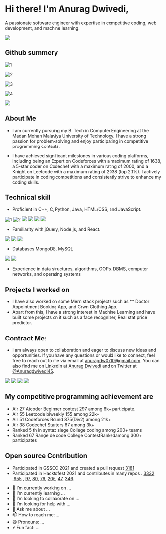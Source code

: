 # Hi there! I'm Anurag Dwivedi, 

A passionate software engineer with expertise in competitive coding, web development, and machine learning.

![](https://media.giphy.com/media/3iyKHMIKg5VWG6qHUm/giphy.gif)


## Github summery

![1](https://github-readme-streak-stats.herokuapp.com/?user=anuragdw710)

![2](https://github-readme-stats-sigma-five.vercel.app/api?username=anuragdw710&show_icons=true&theme=maroongold)

![3](https://github-readme-stats-sigma-five.vercel.app/api/top-langs/?username=anuragdw710&layout=compact)

![4](https://github-profile-trophy.vercel.app/?username=anuragdw710)

![](https://media.giphy.com/media/fAbbq1tF99d0uiizsr/giphy.gif)

## About Me

* I am currently pursuing my B. Tech in Computer Engineering at the Madan Mohan Malaviya University of Technology. I have a strong passion for problem-solving and enjoy participating in competitive programming contests.  
  
* I have achieved significant milestones in various coding platforms, including being an Expert on Codeforces with a maximum rating of 1638, a 5-star coder on Codechef with a maximum rating of 2000, and a Knight on Leetcode with a maximum rating of 2038 (top 2.1%). I actively participate in coding competitions and consistently strive to enhance my coding skills.  

## Technical skill  

* Proficient in C++, C, Python, Java, HTML/CSS, and JavaScript.

![1](https://img.shields.io/badge/C%2B%2B-00599C?style=for-the-badge&logo=c%2B%2B&logoColor=white)
![2](https://img.shields.io/badge/C-00599C?style=for-the-badge&logo=c&logoColor=white)
![](https://img.shields.io/badge/Python-FFD43B?style=for-the-badge&logo=python&logoColor=blue)
![](https://img.shields.io/badge/HTML5-E34F26?style=for-the-badge&logo=html5&logoColor=white)
![](https://img.shields.io/badge/CSS3-1572B6?style=for-the-badge&logo=css3&logoColor=white)
![](https://img.shields.io/badge/JavaScript-323330?style=for-the-badge&logo=javascript&logoColor=F7DF1E)

* Familiarity with jQuery, Node.js, and React.  

![](https://img.shields.io/badge/jQuery-0769AD?style=for-the-badge&logo=jquery&logoColor=white)
![](https://img.shields.io/badge/React-20232A?style=for-the-badge&logo=react&logoColor=61DAFB)
![](https://img.shields.io/badge/Node.js-339933?style=for-the-badge&logo=nodedotjs&logoColor=white)

* Databases MongoDB, MySQL  

![](https://img.shields.io/badge/MongoDB-4EA94B?style=for-the-badge&logo=mongodb&logoColor=white)
![](https://img.shields.io/badge/MySQL-005C84?style=for-the-badge&logo=mysql&logoColor=white)

* Experience in data structures, algorithms, OOPs, DBMS, computer networks, and operating systems 

## Projects I worked on

* I have also worked on some Mern stack projects such as 
** Doctor Appointment Booking App, and Crwn Clothing App.  
* Apart from this, I have a strong interest in Machine Learning and have built some projects on it such as a face recognizer, Real stat price predictor.  
  
 ## Contract Me:

  * I am always open to collaboration and eager to discuss new ideas and opportunities. If you have any questions or would like to connect, feel free to reach out to me via email at anuragdw0710@gmail.com. You can also find me on Linkedin at [Anurag Dwivedi](https://www.linkedin.com/in/anuragdwivedi45) and on Twitter at [@Anuragdwivedi45](https://twitter.com/Anuragdwivedi45).
 
[![](https://img.shields.io/badge/LinkedIn-0077B5?style=for-the-badge&logo=linkedin&logoColor=white)](https://www.linkedin.com/in/anuragdwivedi45/)
[![](https://img.shields.io/badge/Twitter-1DA1F2?style=for-the-badge&logo=twitter&logoColor=white)](https://twitter.com/Anuragdwivedi45)
[![](https://img.shields.io/badge/YouTube-FF0000?style=for-the-badge&logo=youtube&logoColor=white)](https://www.youtube.com/@hydracody)
[![](https://img.shields.io/badge/Codeforces-445f9d?style=for-the-badge&logo=Codeforces&logoColor=white)](https://anuragdwivedi.carrd.co/)

## My competitive programming achievement are

* Air 27 Atcoder Beginner contest 297 among 6k+ participate.
* Air 55 Leetcode biweekly 155 among 22k+
* Air 51 Codeforces Round 875(Div2) among 21k+ 
* Air 38 Codechef Starters 67 among 3k+
* Ranked 5 th in syntax siege College coding  among 200+ teams
*   Ranked 67 Range de code College ContestRankedamong 300+ participates


## Open source Contribution

* Participated in GSSOC 2021 and created a pull request [3181](https://github.com/girlscript/winter-of-contributing/pull/3181)
* Participated in Hacktofest 2021 and contributes in many repos . [3332](https://github.com/jina-ai/jina/pull/3332) ,[955](https://github.com/twowaits/make-pull-request/pull/955) , [97](https://github.com/SarthakKeshari/CPP-Questions-and-Solutions/pull/97), [80](https://github.com/SarthakKeshari/CPP-Questions-and-Solutions/issues/80), [76](https://github.com/sachuverma/DataStructures-Algorithms/pull/76), [206](https://github.com/aropan/clist/issues/206), [47](https://github.com/meooow25/carrot/issues/47), [346](https://github.com/AllAlgorithms/cpp/pull/346).




- 🔭 I’m currently working on ...
- 🌱 I’m currently learning ...
- 👯 I’m looking to collaborate on ...
- 🤔 I’m looking for help with ...
- 💬 Ask me about ...
- 📫 How to reach me: ...
- 😄 Pronouns: ...
- ⚡ Fun fact: ...

